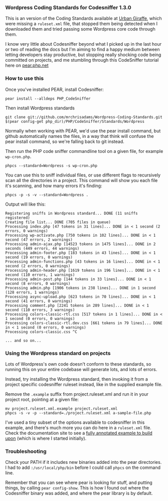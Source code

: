 ### Wordpress Coding Standards for Codesniffer 1.3.0

This is an version of the Coding Standards available at [Urban Giraffe][], which were missing a `ruleset.xml` file, that stopped them being detected when I downloaded them and tried passing some Wordpress core code through them. 

I know very little about Codesniffer beyond what I picked up in the last hour or two of reading the docs but I'm aiming to find a happy medium between letting developers stay productive, but stopping really shocking code being committed on projects, and me stumbling through this CodeSniffer tutorial here on [pear.php.net][]

### How to use this 

Once you've installed PEAR, install Codesniffer:

    pear install --alldeps PHP_CodeSniffer

Then install Wordpress standards

    git clone git://github.com/mrchrisadams/Wordpress-Coding-Standards.git $(pear config-get php_dir)/PHP/CodeSniffer/Standards/Wordpress

Normally when working with PEAR, we'd use the pear install command, but github automatically names the files, in a way that think will confuse the pear install command, so we're falling back to git instead.

Then run the PHP code sniffer commandline tool on a given file, for example `wp-cron.php`. 

    phpcs --standard=Wordpress -s wp-cron.php

You can use this to sniff individual files, or use different flags to recursively scan all the directories in a project. This command will show you each file it's scanning, and how many errors it's finding:

    phpcs -p -s -v --standard=Wordpress .  

Output will like this:

    Registering sniffs in Wordpress standard... DONE (11 sniffs registered)
    Creating file list... DONE (705 files in queue)
    Processing index.php [47 tokens in 31 lines]... DONE in < 1 second (2 errors, 0 warnings)
    Processing wp-activate.php [750 tokens in 102 lines]... DONE in < 1 second (47 errors, 2 warnings)
    Processing admin-ajax.php [14523 tokens in 1475 lines]... DONE in 2 seconds (449 errors, 44 warnings)
    Processing admin-footer.php [183 tokens in 43 lines]... DONE in < 1 second (19 errors, 0 warnings)
    Processing admin-functions.php [43 tokens in 16 lines]... DONE in < 1 second (2 errors, 0 warnings)
    Processing admin-header.php [1619 tokens in 196 lines]... DONE in < 1 second (110 errors, 1 warnings)
    Processing admin-post.php [144 tokens in 33 lines]... DONE in < 1 second (8 errors, 0 warnings)
    Processing admin.php [1906 tokens in 238 lines]... DONE in 1 second (128 errors, 1 warnings)
    Processing async-upload.php [623 tokens in 70 lines]... DONE in < 1 second (41 errors, 0 warnings)
    Processing comment.php [2241 tokens in 289 lines]... DONE in < 1 second (110 errors, 3 warnings)
    Processing colors-classic-rtl.css [517 tokens in 1 lines]... DONE in < 1 second (0 errors, 0 warnings)
    Processing colors-classic-rtl.dev.css [661 tokens in 79 lines]... DONE in < 1 second (0 errors, 0 warnings)
    Processing colors-classic.css ^C

    ... and so on...

### Using the Wordpress standard on projects

Lots of Wordpress's own code doesn't conform to these standards, so running this on your entire codebase will generate lots, and lots of errors. 

Instead, try installing the Wordpress standard, then invoking it from a project specific codesniffer ruleset instead, like in the supplied example file.

Remove the `.example` suffix from project.ruleset.xml and run it in your
project root, pointing at a given file:

    mv project.ruleset.xml.example project.ruleset.xml
    phpcs -s -v -p --standard=./project.ruleset.xml a-sample-file.php

I've used a tiny subset of the options available to codesniffer in this example, and there's much more you can do here in a `ruleset.xml` file. Check the documentation site to see a [fully annotated example to build upon][] (which is where I started initially).

### Troubleshooting


Check your PATH if it includes new binaries added into the pear directories. I had to add `:/usr/local/php/bin` before I could call `phpcs` on the command line.

Remember that you can see where pear is looking for stuff, and putting things, by calling `pear config-show`. This is how I found out where the Codesniffer binary was added, and where the pear library is by default.


[pear.php.net]: http://pear.php.net/manual/en/package.php.php-codesniffer.coding-standard-tutorial.php
[Urban Giraffe]: http://urbangiraffe.com/articles/wordpress-codesniffer-standard/
[fully annotated example to build upon]: http://pear.php.net/manual/en/package.php.php-codesniffer.annotated-ruleset.php
